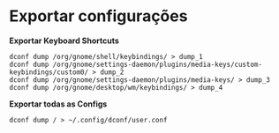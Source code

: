 # Exportar configurações


**Exportar Keyboard Shortcuts**

```
dconf dump /org/gnome/shell/keybindings/ > dump_1
dconf dump /org/gnome/settings-daemon/plugins/media-keys/custom-keybindings/custom0/ > dump_2
dconf dump /org/gnome/settings-daemon/plugins/media-keys/ > dump_3
dconf dump /org/gnome/desktop/wm/keybindings/ > dump_4
```

**Exportar todas as Configs**

```
dconf dump / > ~/.config/dconf/user.conf
```
